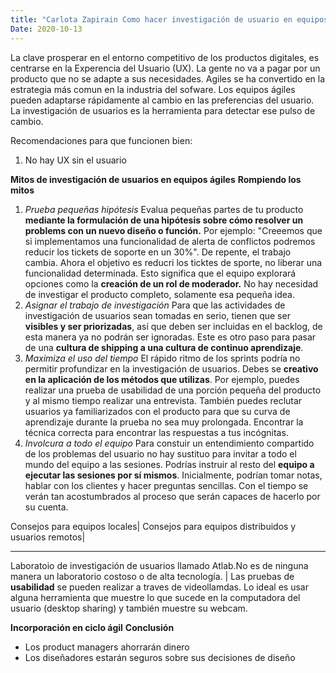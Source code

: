 ```yaml
---
title: "Carlota Zapirain Como hacer investigación de usuario en equipos agiles"
Date: 2020-10-13
--- 
```

La clave prosperar en el entorno competitivo de los productos digitales, es centrarse en la Experencia del Usuario (UX). 
La gente no va a pagar por un producto que no se adapte a sus necesidades. 
Agiles se ha convertido en la estrategia más comun en la industria del sofware.
Los equipos ágiles pueden adaptarse rápidamente al cambio en las preferencias del usuario. La investigación de usuarios es la herramienta para detectar ese pulso de cambio. 

Recomendaciones para que funcionen bien:
1. No hay UX sin el usuario

**Mitos de investigación de usuarios en equipos ágiles**
**Rompiendo los mitos**
1. *Prueba pequeñas hipótesis*
Evalua pequeñas partes de tu producto **mediante la formulación de una hipótesis sobre cómo resolver un problems con un nuevo diseño o función.** Por ejemplo: "Creeemos que si implementamos una funcionalidad de alerta de conflictos podremos reducir los tickets de soporte en un 30%". De repente, el trabajo cambia. Ahora el objetivo es reducri los ticktes de sporte, no liberar una funcionalidad determinada. Esto significa que el equipo explorará opciones como la **creación de un rol de moderador.** No hay necesidad de investigar el producto completo, solamente esa pequeña idea. 
2. *Asignar el trabajo de investigación*
Para que las actividades de investigación de usuarios sean tomadas en serio, tienen que ser **visibles y ser priorizadas**, así que deben ser incluidas en el backlog, de esta manera ya no podrán ser ignoradas. Este es otro paso para pasar de una **cultura de shipping a una cultura de continuo aprendizaje**. 
3. *Maximiza el uso del tiempo*
El rápido ritmo de los sprints podría no permitir profundizar en la investigación de usuarios. Debes se **creativo en la aplicación de los métodos que utilizas**. Por ejemplo, puedes realizar una prueba de usabilidad de una porción pequeña del producto y al mismo tiempo realizar una entrevista. También puedes reclutar usuarios ya familiarizados con el producto para que su curva de aprendizaje durante la prueba no sea muy prolongada. Encontrar la técnica correcta para encontrar las respuestas a tus incógnitas. 
4. *Involcura a todo el equipo*
Para constuir un entendimiento compartido de los problemas del usuario no hay sustituo para invitar a todo el mundo del equipo a las sesiones. 
Podrías instruir al resto del **equipo a ejecutar las sesiones por sí mismos**. Inicialmente, podrían tomar notas, hablar con los clientes y hacer preguntas sencillas. Con el tiempo se verán tan acostumbrados al proceso que serán capaces de hacerlo por su cuenta. 

Consejos para equipos locales| Consejos para equipos distribuidos y usuarios remotos|
-----------------------------  -----------------------------------------------------
Laboratoio de investigación de usuarios llamado Atlab.No es de ninguna manera un laboratorio costoso o de alta tecnología. | Las pruebas de **usabilidad** se pueden realizar a traves de videollamdas. Lo ideal es usar alguna herramienta que muestre lo que sucede en la computadora del usuario (desktop sharing) y también muestre su webcam.

**Incorporación en ciclo ágil**
**Conclusión**
- Los product managers ahorrarán dinero
- Los diseñadores estarán seguros sobre sus decisiones de diseño

